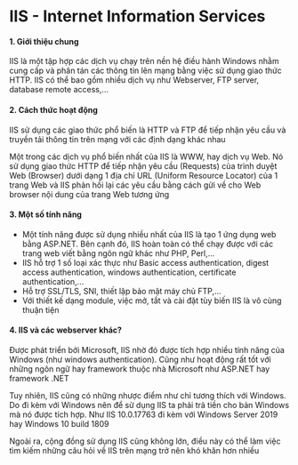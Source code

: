 # IIS - Internet Information Services

#### 1. Giới thiệu chung

IIS là một tập hợp các dịch vụ chạy trên nền hệ điều hành Windows nhằm cung cấp và phân tán các thông tin lên mạng bằng việc sử dụng giao thức HTTP. IIS có thể bao gồm nhiều dịch vụ như Webserver, FTP server, database remote access,...

#### 2. Cách thức hoạt động

IIS sử dụng các giao thức phổ biến là HTTP và FTP để tiếp nhận yêu cầu và truyền tải thông tin trên mạng với các định dạng khác nhau

Một trong các dịch vụ phổ biến nhất của IIS là WWW, hay dịch vụ Web. Nó sử dụng giao thức HTTP để tiếp nhận yêu cầu (Requests) của trình duyệt Web (Browser) dưới dạng 1 địa chỉ URL (Uniform Resource Locator) của 1 trang Web và IIS phản hồi lại các yêu cầu bằng cách gửi về cho Web browser nội dung của trang Web tương ứng

#### 3. Một số tính năng

- Một tính năng được sử dụng nhiều nhất của IIS là tạo 1 ứng dụng web bằng ASP.NET. Bên cạnh đó, IIS hoàn toàn có thể chạy được với các trang web viết bằng ngôn ngữ khác như PHP, Perl,...
- IIS hỗ trợ 1 số loại xác thực như Basic access authentication, digest access authentication, windows authentication, certificate authentication,...
- Hỗ trợ SSL/TLS, SNI, thiết lập bảo mật máy chủ FTP,...
- Với thiết kế dạng module, việc mở, tắt và cài đặt tùy biến IIS là vô cùng thuận tiện

#### 4. IIS và các webserver khác?

Được phát triển bởi Microsoft, IIS nhờ đó được tích hợp nhiều tính năng của Windows (như windows authentication). Cũng như hoạt động rất tốt với những ngôn ngữ hay framework thuộc nhà Microsoft như ASP.NET hay framework .NET

Tuy nhiên, IIS cũng có những nhược điểm như chỉ tương thích với Windows. Do đi kèm với Windows nên để sử dụng IIS ta phải trả tiền cho bản Windows mà nó được tích hợp. Như IIS 10.0.17763 đi kèm với Windows Server 2019 hay Windows 10 build 1809

Ngoài ra, cộng đồng sử dụng IIS cũng không lớn, điều này có thể làm việc tìm kiếm những câu hỏi về IIS trên mạng trở nên khó khăn hơn nhiều